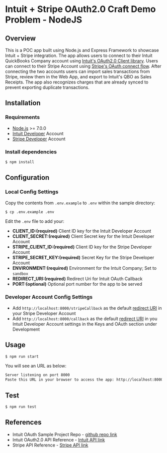
Intuit + Stripe OAuth2.0 Craft Demo Problem - NodeJS
==========================================================

## Overview

This is a POC app built using Node.js and Express Framework to showcase Intuit + Stripe integration. 
The app allows users to connect to their Intuit QuickBooks Company account using [Intuit's OAuth2.0 Client library](https://developer.intuit.com/app/developer/qbpayments/docs/develop/authentication-and-authorization/oauth-2.0).
Users can connect to their Stripe Account using [Stripe's OAuth connect flow](https://stripe.com/docs/connect/oauth-reference).
After connecting the two accounts users can import sales transactions from Stripe, review them in the Web App, and export to Intuit's QBO as Sales Receipts. The app also recognizes charges that are already synced to prevent exporting duplicate transactions. 

## Installation

### Requirements

* [Node.js](http://nodejs.org) >= 7.0.0
* [Intuit Developer](https://developer.intuit.com) Account
* [Stripe Developer](https://stripe.com/docs/development) Account

### Install dependencies

```bash
$ npm install
```

## Configuration

### Local Config Settings

Copy the contents from `.env.example` to `.env` within the sample directory:
```bash
$ cp .env.example .env
```
Edit the `.env` file to add your:  

* **CLIENT_ID:(required)** Client ID key for the Intuit Developer Account
* **CLIENT_SECRET:(required)** Client Secret key for the Intuit Developer Account
* **STRIPE_CLIENT_ID:(required)** Client ID key for the Stripe Developer Account 
* **STRIPE_SECRET_KEY:(required)** Secret Key for the Stripe Developer Account
* **ENVIRONMENT:(required)** Environment for the Intuit Company; Set to `sandbox`
* **REDIRECT_URI:(required)** Redirect Uri for Intuit OAuth Callback
* **PORT:(optional)** Optional port number for the app to be served

### Developer Account Config Settings

* Add `http://localhost:8000/stripeCallback` as the default [redirect URI](https://stripe.com/docs/connect/oauth-reference#redirect-uri) in your Stripe Developer Account
* Add `http://localhost:8000/callback` as the default [redirect URI](https://developer.intuit.com/app/developer/appdetail/test/keys) in you Intuit Developer Account settings in the Keys and OAuth section under Development

## Usage

```bash
$ npm run start
```

You will see an URL as below:
```bash
Server listening on port 8000
Paste this URL in your browser to access the app: http://localhost:8000
```

## Test

```bash
$ npm run test
```

## References

* Intuit OAuth Sample Project Repo - [github repo link](https://github.com/intuit/oauth-jsclient)
* Intuit OAuth2.0 API Reference - [Intuit API link](https://developer.intuit.com/app/developer/qbo/docs/develop/authentication-and-authorization/oauth-2.0)
* Stripe API Reference - [Stripe API link](https://stripe.com/docs/api)